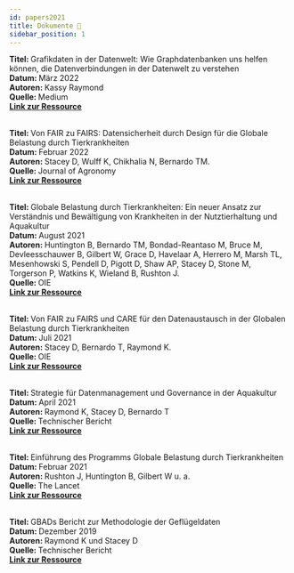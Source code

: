 ```yaml
---
id: papers2021
title: Dokumente 📄
sidebar_position: 1
---
```


<b>Titel: </b>Grafikdaten in der Datenwelt: Wie Graphdatenbanken uns helfen können, die Datenverbindungen in der Datenwelt zu verstehen<br/>
<b>Datum: </b>März 2022<br/>
<b>Autoren: </b>Kassy Raymond<br/>
<b>Quelle: </b>Medium<br/>
<b><a href="https://medium.com/@thedatasphere/graph-data-in-the-datasphere-how-
graph-databases-can-help-us-understand-the-data-connections-in-
bc524f6a1fce">Link zur Ressource</a></b><br/><br/>

<b>Titel: </b>Von FAIR zu FAIRS: Datensicherheit durch Design für die Globale Belastung durch Tierkrankheiten<br/>
<b>Datum: </b>Februar 2022<br/>
<b>Autoren: </b>Stacey D, Wulff K, Chikhalia N, Bernardo TM.<br/>
<b>Quelle: </b>Journal of Agronomy<br/>
<b><a href="https://acsess.onlinelibrary.wiley.com/doi/epdf/10.1002/agj2.21017">Link zur Ressource</a></b><br/><br/>

<b>Titel: </b>Globale Belastung durch Tierkrankheiten: Ein neuer Ansatz zur Verständnis und
Bewältigung von Krankheiten in der Nutztierhaltung und Aquakultur<br/>
<b>Datum: </b>August 2021<br/>
<b>Autoren: </b>Huntington B, Bernardo TM, Bondad-Reantaso M, Bruce M, 
Devleesschauwer B, Gilbert W, Grace D, Havelaar A, Herrero M, Marsh TL, 
Mesenhowski S, Pendell D, Pigott D, Shaw AP, Stacey D, Stone M, 
Torgerson P, Watkins K, Wieland B, Rushton J.<br/>
<b>Quelle: </b>OIE<br/>
<b><a href="https://doc.oie.int/dyn/portal/digidoc.xhtml?statelessToken=TqdmatKz8p7d-EpzdXjRD8tyJeNVLFfFpV5IpWcS8Fo=&actionMethod=dyn%2Fportal%2Fdigidoc.xhtml%3AdownloadAttachment.openStateless">Link zur Ressource</a></b><br/><br/>

<b>Titel: </b>Von FAIR zu FAIRS und CARE für den Datenaustausch in der Globalen Belastung durch Tierkrankheiten<br/>
<b>Datum: </b>Juli 2021<br/>
<b>Autoren: </b>Stacey D, Bernardo T, Raymond K.<br/>
<b>Quelle: </b>OIE<br/>
<b><a href="https://doi.org/10.20506/bull.2021.1.3261">Link zur Ressource</a></b><br/><br/>

<b>Titel: </b>Strategie für Datenmanagement und Governance in der Aquakultur<br/>
<b>Datum: </b>April 2021<br/>
<b>Autoren: </b>Raymond K, Stacey D, Bernardo T<br/>
<b>Quelle: </b>Technischer Bericht<br/>
<b><a href="https://gbads-documentation.s3.ca-central-1.amazonaws.com/20210418_AquacultureGBADsInformatics.pdf">Link zur Ressource</a></b><br/><br/>

<b>Titel: </b>Einführung des Programms Globale Belastung durch Tierkrankheiten<br/>
<b>Datum: </b>Februar 2021<br/>
<b>Autoren: </b>Rushton J, Huntington B, Gilbert W u. a.<br/>
<b>Quelle: </b>The Lancet<br/>
<b><a href="https://doi.org/10.1016/S0140-6736(21)00189-6">Link zur Ressource</a></b><br/><br/>

<b>Titel: </b>GBADs Bericht zur Methodologie der Geflügeldaten<br/>
<b>Datum: </b>Dezember 2019<br/>
<b>Autoren: </b>Raymond K und Stacey D<br/>
<b>Quelle: </b>Technischer Bericht<br/>
<b><a href="https://gbads-documentation.s3.ca-central-1.amazonaws.com/GBADs_EthiopiaPilot_Report.pdf">Link zur Ressource</a></b><br/><br/>
